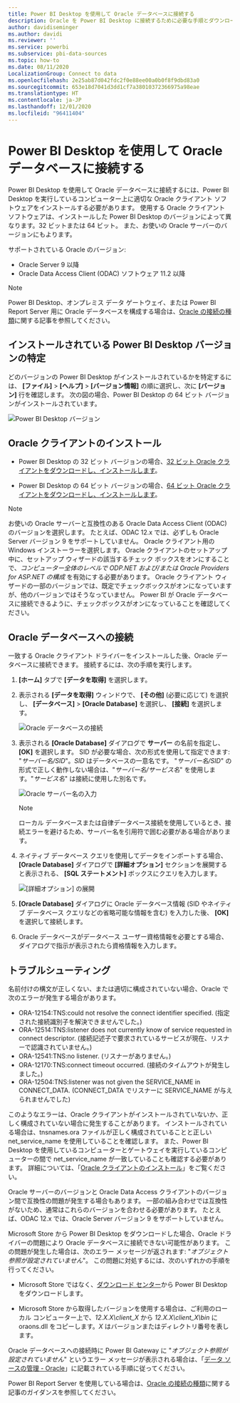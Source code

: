 ```yaml
---
title: Power BI Desktop を使用して Oracle データベースに接続する
description: Oracle を Power BI Desktop に接続するために必要な手順とダウンロード
author: davidiseminger
ms.author: davidi
ms.reviewer: ''
ms.service: powerbi
ms.subservice: pbi-data-sources
ms.topic: how-to
ms.date: 08/11/2020
LocalizationGroup: Connect to data
ms.openlocfilehash: 2e25ab87d042fdc2f0e88ee00a0b0f8f9dbd83a0
ms.sourcegitcommit: 653e18d7041d3dd1cf7a38010372366975a98eae
ms.translationtype: HT
ms.contentlocale: ja-JP
ms.lasthandoff: 12/01/2020
ms.locfileid: "96411404"
---
```

# <a name="connect-to-an-oracle-database-with-power-bi-desktop"></a>Power BI Desktop を使用して Oracle データベースに接続する
Power BI Desktop を使用して Oracle データベースに接続するには、Power BI Desktop を実行しているコンピューター上に適切な Oracle クライアント ソフトウェアをインストールする必要があります。 使用する Oracle クライアント ソフトウェアは、インストールした Power BI Desktop のバージョンによって異なります。32 ビットまたは 64 ビット。 また、お使いの Oracle サーバーのバージョンにもよります。

サポートされている Oracle のバージョン: 
- Oracle Server 9 以降
- Oracle Data Access Client (ODAC) ソフトウェア 11.2 以降

> [!NOTE]
> Power BI Desktop、オンプレミス データ ゲートウェイ、または Power BI Report Server 用に Oracle データベースを構成する場合は、[Oracle の接続の種類](/sql/reporting-services/report-data/oracle-connection-type-ssrs?view=sql-server-ver15)に関する記事を参照してください。 


## <a name="determining-which-version-of-power-bi-desktop-is-installed"></a>インストールされている Power BI Desktop バージョンの特定
どのバージョンの Power BI Desktop がインストールされているかを特定するには、 **[ファイル]**  >  **[ヘルプ]**  >  **[バージョン情報]** の順に選択し、次に **[バージョン]** 行を確認します。 次の図の場合、Power BI Desktop の 64 ビット バージョンがインストールされています。

![Power BI Desktop バージョン](media/desktop-connect-oracle-database/connect-oracle-database_1.png)

## <a name="install-the-oracle-client"></a>Oracle クライアントのインストール
- Power BI Desktop の 32 ビット バージョンの場合、[32 ビット Oracle クライアントをダウンロードし、インストールします](https://www.oracle.com/technetwork/topics/dotnet/utilsoft-086879.html)。

- Power BI Desktop の 64 ビット バージョンの場合、[64 ビット Oracle クライアントをダウンロードし、インストールします](https://www.oracle.com/database/technologies/odac-downloads.html)。

> [!NOTE]
> お使いの Oracle サーバーと互換性のある Oracle Data Access Client (ODAC) のバージョンを選択します。 たとえば、ODAC 12.x では、必ずしも Oracle Server バージョン 9 をサポートしていません。
> Oracle クライアント用の Windows インストーラーを選択します。
> Oracle クライアントのセットアップ中に、セットアップ ウィザードの該当するチェック ボックスをオンにすることで、*コンピューター全体のレベルで ODP.NET および/または Oracle Providers for ASP.NET の構成* を有効にする必要があります。 Oracle クライアント ウィザードの一部のバージョンでは、既定でチェックボックスがオンになっていますが、他のバージョンではそうなっていません。 Power BI が Oracle データベースに接続できるように、チェックボックスがオンになっていることを確認してください。

## <a name="connect-to-an-oracle-database"></a>Oracle データベースへの接続
一致する Oracle クライアント ドライバーをインストールした後、Oracle データベースに接続できます。 接続するには、次の手順を実行します。

1. **[ホーム]** タブで **[データを取得]** を選択します。 

2. 表示される **[データを取得]** ウィンドウで、 **[その他]** (必要に応じて) を選択し、 **[データベース]**  >  **[Oracle Database]** を選択し、 **[接続]** を選択します。
   
   ![Oracle データベースの接続](media/desktop-connect-oracle-database/connect-oracle-database_2.png)
3. 表示される **[Oracle Database]** ダイアログで **サーバー** の名前を指定し、 **[OK]** を選択します。 SID が必要な場合、次の形式を使用して指定できます: "*サーバー名/SID*"。*SID* はデータベースの一意名です。 "*サーバー名/SID*" の形式で正しく動作しない場合は、"*サーバー名/サービス名*" を使用します。"*サービス名*" は接続に使用した別名です。


   ![Oracle サーバー名の入力](media/desktop-connect-oracle-database/connect-oracle-database_3.png)

   > [!NOTE]
   > ローカル データベースまたは自律データベース接続を使用しているとき、接続エラーを避けるため、サーバー名を引用符で囲む必要がある場合があります。 
      
4. ネイティブ データベース クエリを使用してデータをインポートする場合、 **[Oracle Database]** ダイアログで **[詳細オプション]** セクションを展開すると表示される、 **[SQL ステートメント]** ボックスにクエリを入力します。
   
   ![[詳細オプション] の展開](media/desktop-connect-oracle-database/connect-oracle-database_4.png)


5. **[Oracle Database]** ダイアログに Oracle データベース情報 (SID やネイティブ データベース クエリなどの省略可能な情報を含む) を入力した後、 **[OK]** を選択して接続します。
5. Oracle データベースがデータベース ユーザー資格情報を必要とする場合、ダイアログで指示が表示されたら資格情報を入力します。


## <a name="troubleshooting"></a>トラブルシューティング

名前付けの構文が正しくない、または適切に構成されていない場合、Oracle で次のエラーが発生する場合があります。

* ORA-12154:TNS:could not resolve the connect identifier specified. (指定された接続識別子を解決できませんでした。)
* ORA-12514:TNS:listener does not currently know of service requested in connect descriptor. (接続記述子で要求されているサービスが現在、リスナーで認識されていません。)
* ORA-12541:TNS:no listener. (リスナーがありません。)
* ORA-12170:TNS:connect timeout occurred. (接続のタイムアウトが発生しました。)
* ORA-12504:TNS:listener was not given the SERVICE_NAME in CONNECT_DATA. (CONNECT_DATA でリスナーに SERVICE_NAME が与えられませんでした)

このようなエラーは、Oracle クライアントがインストールされていないか、正しく構成されていない場合に発生することがあります。 インストールされている場合は、tnsnames.ora ファイルが正しく構成されていることと正しい net_service_name を使用していることを確認します。 また、Power BI Desktop を使用しているコンピューターとゲートウェイを実行しているコンピューターの間で net_service_name が一致していることも確認する必要があります。 詳細については、「[Oracle クライアントのインストール](#install-the-oracle-client)」をご覧ください。

Oracle サーバーのバージョンと Oracle Data Access クライアントのバージョン間で互換性の問題が発生する場合もあります。 一部の組み合わせでは互換性がないため、通常はこれらのバージョンを合わせる必要があります。 たとえば、ODAC 12.x では、Oracle Server バージョン 9 をサポートしていません。

Microsoft Store から Power BI Desktop をダウンロードした場合、Oracle ドライバーの問題により Oracle データベースに接続できない可能性があります。 この問題が発生した場合は、次のエラー メッセージが返されます: "*オブジェクト参照が設定されていません*"。 この問題に対処するには、次のいずれかの手順を行ってください。

* Microsoft Store ではなく、[ダウンロード センター](https://www.microsoft.com/download/details.aspx?id=58494)から Power BI Desktop をダウンロードします。

* Microsoft Store から取得したバージョンを使用する場合は、ご利用のローカル コンピューター上で、_12.X.X\client_X_ から _12.X.X\client_X\bin_ に oraons.dll をコピーします。_X_ はバージョンまたはディレクトリ番号を表します。

Oracle データベースへの接続時に Power BI Gateway に "*オブジェクト参照が設定されていません*" というエラー メッセージが表示される場合は、「[データ ソースの管理 - Oracle](service-gateway-onprem-manage-oracle.md)」に記載されている手順に従ってください。

Power BI Report Server を使用している場合は、[Oracle の接続の種類](/sql/reporting-services/report-data/oracle-connection-type-ssrs?view=sql-server-ver15)に関する記事のガイダンスを参照してください。